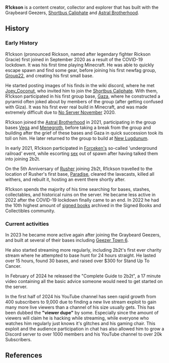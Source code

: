 **R1ckson** is a content creator, collector and explorer that has built with the Graybeard Geezers, [Shortbus Caliphate](https://2b2t.miraheze.org/wiki/Shortbus_Caliphate) and [Astral Brotherhood](https://2b2t.miraheze.org/wiki/Astral_Brotherhood).

## History
### Early History
R1ckson (pronounced Rickson, named after legendary fighter Rickson Gracie) first joined in September 2020 as a result of the COVID-19 lockdown. It was his first time playing Minecraft. He was able to quickly escape spawn and find some gear, before joining his first newfag group, [Group22](https://2b2t.miraheze.org/wiki/Group22), and creating his first small base.

He started posting images of his finds in the wiki discord, where he met [Joey_Coconut](https://2b2t.miraheze.org/wiki/Joey_Coconut), who invited him to join the [Shortbus Caliphate](https://2b2t.miraheze.org/wiki/Shortbus_Caliphate). With them, R1ckson participated in his first group base, [Gaza](https://2b2t.miraheze.org/wiki/Shortbus_Caliphate#Gaza), where he constructed a pyramid often joked about by members of the group (after getting confused with Giza). It was his first ever real build in Minecraft, and was made extremely difficult due to [No Server November](https://2b2t.miraheze.org/wiki/No_Server_November) 2020.

R1ckson joined the [Astral Brotherhood](https://2b2t.miraheze.org/wiki/Astral_Brotherhood) in 2021, participating in the group bases [Vega](https://2b2t.miraheze.org/wiki/Astral_Brotherhood#The_First_base) and [Menegroth](https://2b2t.miraheze.org/wiki/Astral_Brotherhood#Formative_bases), before taking a break from the group and building after the grief of these bases and Gaza in quick succession took its toll on him. He later returned to the group to build at [New Lugdunum](https://2b2t.miraheze.org/wiki/New_Lugdunum).

In early 2021, R1ckson participated in [Forceken's](https://2b2t.miraheze.org/wiki/Forceken) so-called 'underground railroad' event, while escorting [sex](https://2b2t.miraheze.org/wiki/sex) out of spawn after having talked them into joining 2b2t.

On the 5th Anniversary of [Rusher](https://2b2t.miraheze.org/wiki/TheCampingRusher) joining 2b2t, R1ckson travelled to the location of Rusher's first base, [Paradise](https://2b2t.miraheze.org/wiki/Paradise), cleared the lavacasts, killed all withers, and rebuilt it, hosting an event there shortly after.

R1ckson spends the majority of his time searching for bases, stashes, collectables, and historical ruins on the server. He became less active in 2022 after the COVID-19 lockdown finally came to an end. In 2022 he had the 10th highest amount of [signed books](https://2b2t.miraheze.org/wiki/Signed_Books) archived in the Signed Books and Collectibles community.

### Current activities
In 2023 he became more active again after joining the Graybeard Geezers, and built at several of their bases including [Geezer Town 6](https://2b2t.miraheze.org/wiki/Geezer_Town_6).

He also started streaming more regularly, including 2b2t's first ever charity stream where he attempted to base hunt for 24 hours straight. He lasted over 15 hours, found 30 bases, and raised over $300 for Stand Up To Cancer.

In February of 2024 he released the "Complete Guide to 2b2t", a 17 minute video containing all the basic advice someone would need to get started on the server.

In the first half of 2024 his YouTube channel has seen rapid growth from 400 subscribers to 9,000 due to finding a new live stream exploit to gain many more live viewers than a channel of his size usually gets. This has been dubbed the **"viewer dupe"** by some. Especially since the amount of viewers will claim he is hacking while streaming, while everyone who watches him regularly just knows it's glitches and his gaming chair. This exploit and the audience participation in chat has also allowed him to grow a Discord server to over 1000 members and his YouTube channel to over 20k Subscribers.

## References